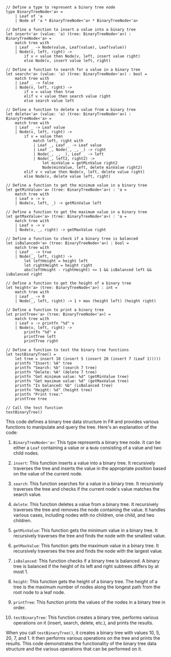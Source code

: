 ```f#
// Define a type to represent a binary tree node
type BinaryTreeNode<'a> =
    | Leaf of 'a
    | Node of 'a * BinaryTreeNode<'a> * BinaryTreeNode<'a>

// Define a function to insert a value into a binary tree
let insert<'a> (value: 'a) (tree: BinaryTreeNode<'a>) : BinaryTreeNode<'a> =
    match tree with
    | Leaf _ -> Node(value, Leaf(value), Leaf(value))
    | Node(v, left, right) ->
        if v < value then Node(v, left, insert value right)
        else Node(v, insert value left, right)

// Define a function to search for a value in a binary tree
let search<'a> (value: 'a) (tree: BinaryTreeNode<'a>) : bool =
    match tree with
    | Leaf _ -> false
    | Node(v, left, right) ->
        if v = value then true
        elif v < value then search value right
        else search value left

// Define a function to delete a value from a binary tree
let delete<'a> (value: 'a) (tree: BinaryTreeNode<'a>) : BinaryTreeNode<'a> =
    match tree with
    | Leaf _ -> Leaf value
    | Node(v, left, right) ->
        if v = value then
            match left, right with
            | Leaf _, Leaf _ -> Leaf value
            | Leaf _, Node(_, _, _) -> right
            | Node(_, _, _), Leaf _ -> left
            | Node(_, left2, right2) ->
                let minValue = getMinValue right2
                Node(minValue, left, delete minValue right2)
        elif v < value then Node(v, left, delete value right)
        else Node(v, delete value left, right)

// Define a function to get the minimum value in a binary tree
let getMinValue<'a> (tree: BinaryTreeNode<'a>) : 'a =
    match tree with
    | Leaf v -> v
    | Node(v, left, _) -> getMinValue left

// Define a function to get the maximum value in a binary tree
let getMaxValue<'a> (tree: BinaryTreeNode<'a>) : 'a =
    match tree with
    | Leaf v -> v
    | Node(v, _, right) -> getMaxValue right

// Define a function to check if a binary tree is balanced
let isBalanced<'a> (tree: BinaryTreeNode<'a>) : bool =
    match tree with
    | Leaf _ -> true
    | Node(_, left, right) ->
        let leftHeight = height left
        let rightHeight = height right
        abs(leftHeight - rightHeight) <= 1 && isBalanced left && isBalanced right

// Define a function to get the height of a binary tree
let height<'a> (tree: BinaryTreeNode<'a>) : int =
    match tree with
    | Leaf _ -> 0
    | Node(_, left, right) -> 1 + max (height left) (height right)

// Define a function to print a binary tree
let printTree<'a> (tree: BinaryTreeNode<'a>) =
    match tree with
    | Leaf v -> printfn "%d" v
    | Node(v, left, right) ->
        printfn "%d" v
        printTree left
        printTree right

// Define a function to test the binary tree functions
let testBinaryTree() =
    let tree = insert 10 (insert 5 (insert 20 (insert 7 (Leaf 1)))))
    printfn "Insert: %A" tree
    printfn "Search: %b" (search 7 tree)
    printfn "Delete: %A" (delete 7 tree)
    printfn "Get minimum value: %d" (getMinValue tree)
    printfn "Get maximum value: %d" (getMaxValue tree)
    printfn "Is balanced: %b" (isBalanced tree)
    printfn "Height: %d" (height tree)
    printfn "Print tree:"
    printTree tree

// Call the test function
testBinaryTree()
```

This code defines a binary tree data structure in F# and provides various functions to manipulate and query the tree. Here's an explanation of the code:

1. `BinaryTreeNode<'a>`: This type represents a binary tree node. It can be either a `Leaf` containing a value or a `Node` consisting of a value and two child nodes.

2. `insert`: This function inserts a value into a binary tree. It recursively traverses the tree and inserts the value in the appropriate position based on the value of the current node.

3. `search`: This function searches for a value in a binary tree. It recursively traverses the tree and checks if the current node's value matches the search value.

4. `delete`: This function deletes a value from a binary tree. It recursively traverses the tree and removes the node containing the value. It handles various cases, including nodes with no children, one child, and two children.

5. `getMinValue`: This function gets the minimum value in a binary tree. It recursively traverses the tree and finds the node with the smallest value.

6. `getMaxValue`: This function gets the maximum value in a binary tree. It recursively traverses the tree and finds the node with the largest value.

7. `isBalanced`: This function checks if a binary tree is balanced. A binary tree is balanced if the height of its left and right subtrees differs by at most 1.

8. `height`: This function gets the height of a binary tree. The height of a tree is the maximum number of nodes along the longest path from the root node to a leaf node.

9. `printTree`: This function prints the values of the nodes in a binary tree in order.

10. `testBinaryTree`: This function creates a binary tree, performs various operations on it (insert, search, delete, etc.), and prints the results.

When you call `testBinaryTree()`, it creates a binary tree with values 10, 5, 20, 7, and 1. It then performs various operations on the tree and prints the results. This code demonstrates the functionality of the binary tree data structure and the various operations that can be performed on it.